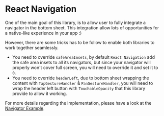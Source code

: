 # React Navigation

One of the main goal of this library, is to allow user to fully integrate a navigator in the bottom sheet. This integration allow lots of opportunities for a native-like experience in your app :)

However, there are some tricks has to be follow to enable both libraries to work together seamlessly.

- You need to override `safeAreaInsets`, by default `React Navigation` add the safe area insets to all its navigators, but since your navigator will properly won't cover full screen, you will need to override it and set it to `0`.
- You need to override `headerLeft`, due to bottom sheet wrapping the content with `TapGestureHandler` & `PanGestureHandler`, you will need to wrap the header left button with `TouchableOpacity` that this library provide to allow it working.

For more details regarding the implementation, please have a look at the [Navigator Example](../example/src/screens/advanced/NavigatorExample.tsx).
